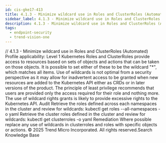 ```yaml
---
id: cis-gke17-413
title: 4.1.3 - Minimize wildcard use in Roles and ClusterRoles (Automated)
sidebar_label: 4.1.3 - Minimize wildcard use in Roles and ClusterRoles (Automated)
description: 4.1.3 - Minimize wildcard use in Roles and ClusterRoles (Automated)
tags:
  - endpoint-security
  - trend-vision-one
---
```


/*<![CDATA[*/ $('#title').html($('meta[name=map-description]').attr('content')); /*]]>*/ 4.1.3 - Minimize wildcard use in Roles and ClusterRoles (Automated) Profile applicability: Level 1 Kubernetes Roles and ClusterRoles provide access to resources based on sets of objects and actions that can be taken on those objects. It is possible to set either of these to be the wildcard "*", which matches all items. Use of wildcards is not optimal from a security perspective as it may allow for inadvertent access to be granted when new resources are added to the Kubernetes API either as CRDs or in later versions of the product. The principle of least privilege recommends that users are provided only the access required for their role and nothing more. The use of wildcard rights grants is likely to provide excessive rights to the Kubernetes API. Audit Retrieve the roles defined across each namespaces in the cluster and review for wildcards: kubectl get roles --all-namespaces -o yaml Retrieve the cluster roles defined in the cluster and review for wildcards: kubectl get clusterroles -o yaml Remediation Where possible replace any use of wildcards in clusterroles and roles with specific objects or actions. © 2025 Trend Micro Incorporated. All rights reserved.Search Knowledge Base